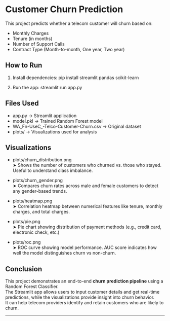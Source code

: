 # Customer Churn Prediction

This project predicts whether a telecom customer will churn based on:
- Monthly Charges
- Tenure (in months)
- Number of Support Calls
- Contract Type (Month-to-month, One year, Two year)

## How to Run

1. Install dependencies:
   pip install streamlit pandas scikit-learn

2. Run the app:
   streamlit run app.py

## Files Used

- app.py → Streamlit application
- model.pkl → Trained Random Forest model
- WA_Fn-UseC_-Telco-Customer-Churn.csv → Original dataset
- plots/ → Visualizations used for analysis

## Visualizations

- plots/churn_distribution.png  
  ➤ Shows the number of customers who churned vs. those who stayed. Useful to understand class imbalance.

- plots/churn_gender.png  
  ➤ Compares churn rates across male and female customers to detect any gender-based trends.

- plots/heatmap.png  
  ➤ Correlation heatmap between numerical features like tenure, monthly charges, and total charges.

- plots/pie.png  
  ➤ Pie chart showing distribution of payment methods (e.g., credit card, electronic check, etc.)

- plots/roc.png  
  ➤ ROC curve showing model performance. AUC score indicates how well the model distinguishes churn vs non-churn.

## Conclusion

This project demonstrates an end-to-end **churn prediction pipeline** using a Random Forest Classifier.  
The Streamlit app allows users to input customer details and get real-time predictions, while the visualizations provide insight into churn behavior.  
It can help telecom providers identify and retain customers who are likely to churn.

---